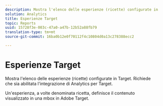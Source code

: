 ```yaml
---
description: Mostra l'elenco delle esperienze (ricette) configurate in Target. Richiede che sia abilitata l'integrazione di Analytics per Target.
solution: Analytics
title: Esperienze Target
topic: Reports
uuid: 15728f3e-003c-47a0-a47b-12b52a88fb79
translation-type: tm+mt
source-git-commit: 16ba0b12e0f70112f4c10804d0a13c278388ecc2

---
```



# Esperienze Target

Mostra l'elenco delle esperienze (ricette) configurate in Target. Richiede che sia abilitata l'integrazione di Analytics per Target.

Un'esperienza, a volte denominata ricetta, definisce il contenuto visualizzato in una mbox in Adobe Target.
